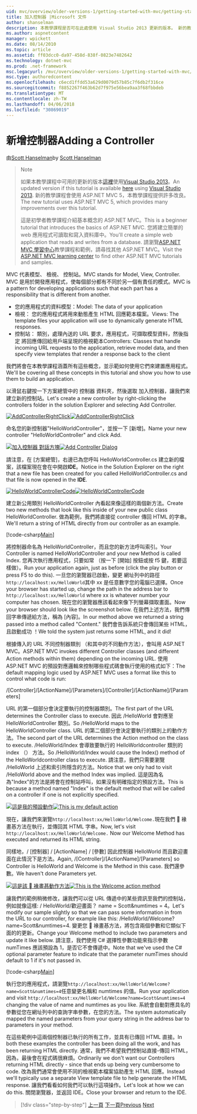 ```yaml
---
uid: mvc/overview/older-versions-1/getting-started-with-mvc/getting-started-with-mvc-part2
title: 加入控制器 |Microsoft 文件
author: shanselman
description: 本教學課程是否可在此處使用 Visual Studio 2013 更新的版本。 新的教學課程會使用 ASP.NET MVC 5 提供許多改良 t...
ms.author: aspnetcontent
manager: wpickett
ms.date: 08/14/2010
ms.topic: article
ms.assetid: ff03dcc0-da97-458d-838f-0823e7482642
ms.technology: dotnet-mvc
ms.prod: .net-framework
msc.legacyurl: /mvc/overview/older-versions-1/getting-started-with-mvc/getting-started-with-mvc-part2
msc.type: authoredcontent
ms.openlocfilehash: c6ecd1ffdd53a629d0079d57b85c7f6db2f316ce
ms.sourcegitcommit: f8852267f463b62d7f975e56bea9aa3f68fbbdeb
ms.translationtype: MT
ms.contentlocale: zh-TW
ms.lasthandoff: 04/06/2018
ms.locfileid: "30869019"
---
```

<a name="adding-a-controller"></a><span data-ttu-id="f3256-104">新增控制器</span><span class="sxs-lookup"><span data-stu-id="f3256-104">Adding a Controller</span></span>
====================
<span data-ttu-id="f3256-105">由[Scott Hanselman](https://github.com/shanselman)</span><span class="sxs-lookup"><span data-stu-id="f3256-105">by [Scott Hanselman](https://github.com/shanselman)</span></span>

> > [!NOTE]
> > <span data-ttu-id="f3256-106">如果本教學課程中可用的更新的版本[這裡](../../getting-started/introduction/getting-started.md)使用[Visual Studio 2013](https://www.microsoft.com/visualstudio/eng/2013-downloads)。</span><span class="sxs-lookup"><span data-stu-id="f3256-106">An updated version if this tutorial is available [here](../../getting-started/introduction/getting-started.md) using [Visual Studio 2013](https://www.microsoft.com/visualstudio/eng/2013-downloads).</span></span> <span data-ttu-id="f3256-107">新的教學課程會使用 ASP.NET MVC 5，本教學課程提供許多改良。</span><span class="sxs-lookup"><span data-stu-id="f3256-107">The new tutorial uses ASP.NET MVC 5, which provides many improvements over this tutorial.</span></span>
> 
> 
> <span data-ttu-id="f3256-108">這是初學者教學課程介紹基本概念的 ASP.NET MVC。</span><span class="sxs-lookup"><span data-stu-id="f3256-108">This is a beginner tutorial that introduces the basics of ASP.NET MVC.</span></span> <span data-ttu-id="f3256-109">您將建立簡單的 web 應用程式可讀取和寫入資料庫中。</span><span class="sxs-lookup"><span data-stu-id="f3256-109">You'll create a simple web application that reads and writes from a database.</span></span> <span data-ttu-id="f3256-110">請瀏覽[ASP.NET MVC 學習中心](../../../index.md)教學課程和範例，請尋找其他 ASP.NET MVC。</span><span class="sxs-lookup"><span data-stu-id="f3256-110">Visit the [ASP.NET MVC learning center](../../../index.md) to find other ASP.NET MVC tutorials and samples.</span></span>


<span data-ttu-id="f3256-111">MVC 代表模型、 檢視、 控制站。</span><span class="sxs-lookup"><span data-stu-id="f3256-111">MVC stands for Model, View, Controller.</span></span> <span data-ttu-id="f3256-112">MVC 是用於開發應用程式，使每個部分都有不同於另一個有責任的模式。</span><span class="sxs-lookup"><span data-stu-id="f3256-112">MVC is a pattern for developing applications such that each part has a responsibility that is different from another.</span></span>

- <span data-ttu-id="f3256-113">您的應用程式的資料模型：</span><span class="sxs-lookup"><span data-stu-id="f3256-113">Model: The data of your application</span></span>
- <span data-ttu-id="f3256-114">檢視： 您的應用程式將用來動態產生 HTML 回應範本檔案。</span><span class="sxs-lookup"><span data-stu-id="f3256-114">Views: The template files your application will use to dynamically generate HTML responses.</span></span>
- <span data-ttu-id="f3256-115">控制站： 類別，處理內送的 URL 要求，應用程式，可擷取模型資料，然後指定 將回應傳回給用戶端呈現的檢視範本</span><span class="sxs-lookup"><span data-stu-id="f3256-115">Controllers: Classes that handle incoming URL requests to the application, retrieve model data, and then specify view templates that render a response back to the client</span></span>

<span data-ttu-id="f3256-116">我們將會在本教學課程涵蓋所有這些概念，並示範如何使用它們來建置應用程式。</span><span class="sxs-lookup"><span data-stu-id="f3256-116">We'll be covering all these concepts in this tutorial and show you how to use them to build an application.</span></span>

<span data-ttu-id="f3256-117">以滑鼠右鍵按一下方案總管中的 控制器 資料夾，然後選取 加入控制器，讓我們來建立新的控制站。</span><span class="sxs-lookup"><span data-stu-id="f3256-117">Let's create a new controller by right-clicking the controllers folder in the solution Explorer and selecting Add Controller.</span></span>

<span data-ttu-id="f3256-118">[![AddControllerRightClick](getting-started-with-mvc-part2/_static/image2.png)](getting-started-with-mvc-part2/_static/image1.png)</span><span class="sxs-lookup"><span data-stu-id="f3256-118">[![AddControllerRightClick](getting-started-with-mvc-part2/_static/image2.png)](getting-started-with-mvc-part2/_static/image1.png)</span></span>

<span data-ttu-id="f3256-119">命名您的新控制器"HelloWorldController"，並按一下 [新增]。</span><span class="sxs-lookup"><span data-stu-id="f3256-119">Name your new controller "HelloWorldController" and click Add.</span></span>

<span data-ttu-id="f3256-120">[![加入控制器 對話方塊](getting-started-with-mvc-part2/_static/image4.png)](getting-started-with-mvc-part2/_static/image3.png)</span><span class="sxs-lookup"><span data-stu-id="f3256-120">[![Add Controller Dialog](getting-started-with-mvc-part2/_static/image4.png)](getting-started-with-mvc-part2/_static/image3.png)</span></span>

<span data-ttu-id="f3256-121">請注意，在 [方案總管]，右邊已為您呼叫 HelloWorldController.cs 建立新的檔案，該檔案現在會在中開啟**IDE**。</span><span class="sxs-lookup"><span data-stu-id="f3256-121">Notice in the Solution Explorer on the right that a new file has been created for you called HelloWorldController.cs and that file is now opened in the **IDE**.</span></span>

<span data-ttu-id="f3256-122">[![HelloWorldControllerCode](getting-started-with-mvc-part2/_static/image6.png)](getting-started-with-mvc-part2/_static/image5.png)</span><span class="sxs-lookup"><span data-stu-id="f3256-122">[![HelloWorldControllerCode](getting-started-with-mvc-part2/_static/image6.png)](getting-started-with-mvc-part2/_static/image5.png)</span></span>

<span data-ttu-id="f3256-123">建立新公用類別 HelloWorldController 內看起來像這樣的兩個新方法。</span><span class="sxs-lookup"><span data-stu-id="f3256-123">Create two new methods that look like this inside of your new public class HelloWorldController.</span></span> <span data-ttu-id="f3256-124">做為範例，我們將直接從 controller 傳回 HTML 的字串。</span><span class="sxs-lookup"><span data-stu-id="f3256-124">We'll return a string of HTML directly from our controller as an example.</span></span>

[!code-csharp[Main](getting-started-with-mvc-part2/samples/sample1.cs)]

<span data-ttu-id="f3256-125">將控制器命名為 HelloWorldController，而且您的新方法呼叫索引。</span><span class="sxs-lookup"><span data-stu-id="f3256-125">Your Controller is named HelloWorldController and your new Method is called Index.</span></span> <span data-ttu-id="f3256-126">您再次執行應用程式，只要如常 （按一下 [開始] 按鈕或按 f5 鍵，若要這樣做）。</span><span class="sxs-lookup"><span data-stu-id="f3256-126">Run your application again, just as before (click the play button or press F5 to do this).</span></span> <span data-ttu-id="f3256-127">一旦您的瀏覽器已啟動，變更 網址列中的路徑`http://localhost:xx/HelloWorld`其中 xx 是任意數字您的電腦已選擇。</span><span class="sxs-lookup"><span data-stu-id="f3256-127">Once your browser has started up, change the path in the address bar to `http://localhost:xx/HelloWorld` where xx is whatever number your computer has chosen.</span></span> <span data-ttu-id="f3256-128">現在您的瀏覽器應該看起來像下列螢幕擷取畫面。</span><span class="sxs-lookup"><span data-stu-id="f3256-128">Now your browser should look like the screenshot below.</span></span> <span data-ttu-id="f3256-129">在我們上述方法，我們傳回字串傳遞給方法，稱為 [內容]。</span><span class="sxs-lookup"><span data-stu-id="f3256-129">In our method above we returned a string passed into a method called "Content."</span></span> <span data-ttu-id="f3256-130">我們會告訴系統只會傳回某些 HTML，且啟動成功 ！</span><span class="sxs-lookup"><span data-stu-id="f3256-130">We told the system just returns some HTML, and it did!</span></span>

<span data-ttu-id="f3256-131">根據傳入的 URL 不同控制器類別 （和其中的不同動作方法），會叫用 ASP.NET MVC。</span><span class="sxs-lookup"><span data-stu-id="f3256-131">ASP.NET MVC invokes different Controller classes (and different Action methods within them) depending on the incoming URL.</span></span> <span data-ttu-id="f3256-132">使用 ASP.NET MVC 的預設對應邏輯來控制哪些程式碼會執行使用的格式如下：</span><span class="sxs-lookup"><span data-stu-id="f3256-132">The default mapping logic used by ASP.NET MVC uses a format like this to control what code is run:</span></span>

<span data-ttu-id="f3256-133">/[Controller]/[ActionName]/[Parameters]</span><span class="sxs-lookup"><span data-stu-id="f3256-133">/[Controller]/[ActionName]/[Parameters]</span></span>

<span data-ttu-id="f3256-134">URL 的第一個部分會決定要執行的控制器類別。</span><span class="sxs-lookup"><span data-stu-id="f3256-134">The first part of the URL determines the Controller class to execute.</span></span> <span data-ttu-id="f3256-135">因此 /HelloWorld 會對應至 HelloWorldController 類別。</span><span class="sxs-lookup"><span data-stu-id="f3256-135">So /HelloWorld maps to the HelloWorldController class.</span></span> <span data-ttu-id="f3256-136">URL 的第二個部分會決定要執行的類別上的動作方法。</span><span class="sxs-lookup"><span data-stu-id="f3256-136">The second part of the URL determines the Action method on the class to execute.</span></span> <span data-ttu-id="f3256-137">/HelloWorld/Index 會導致要執行的 HelloWorldcontroller 類別的 index （） 方法。</span><span class="sxs-lookup"><span data-stu-id="f3256-137">So /HelloWorld/Index would cause the Index() method of the HelloWorldcontroller class to execute.</span></span> <span data-ttu-id="f3256-138">請注意，我們只需要瀏覽 /HelloWorld 上述和索引所隱含的方法。</span><span class="sxs-lookup"><span data-stu-id="f3256-138">Notice that we only had to visit /HelloWorld above and the method Index was implied.</span></span> <span data-ttu-id="f3256-139">這是因為名為"Index"的方法是將會在控制站呼叫，如果沒有明確指定的預設方法。</span><span class="sxs-lookup"><span data-stu-id="f3256-139">This is because a method named "Index" is the default method that will be called on a controller if one is not explicitly specified.</span></span>

<span data-ttu-id="f3256-140">[![這是我的預設動作](getting-started-with-mvc-part2/_static/image8.png)](getting-started-with-mvc-part2/_static/image7.png)</span><span class="sxs-lookup"><span data-stu-id="f3256-140">[![This is my default action](getting-started-with-mvc-part2/_static/image8.png)](getting-started-with-mvc-part2/_static/image7.png)</span></span>

<span data-ttu-id="f3256-141">現在，讓我們來瀏覽`http://localhost:xx/HelloWorld/Welcome.`現在我們  褖畫惎方法在執行，並傳回其 HTML 字串。</span><span class="sxs-lookup"><span data-stu-id="f3256-141">Now, let's visit `http://localhost:xx/HelloWorld/Welcome.` Now our Welcome Method has executed and returned its HTML string.</span></span>

<span data-ttu-id="f3256-142">同樣地，/ [控制器] / [ActionName] / [參數] 因此控制器 HelloWorld 而且歡迎畫面在此情況下是方法。</span><span class="sxs-lookup"><span data-stu-id="f3256-142">Again, /[Controller]/[ActionName]/[Parameters] so Controller is HelloWorld and Welcome is the Method in this case.</span></span> <span data-ttu-id="f3256-143">我們還參數。</span><span class="sxs-lookup"><span data-stu-id="f3256-143">We haven't done Parameters yet.</span></span>

<span data-ttu-id="f3256-144">[![這是該  褖畫惎動作方法](getting-started-with-mvc-part2/_static/image10.png)](getting-started-with-mvc-part2/_static/image9.png)</span><span class="sxs-lookup"><span data-stu-id="f3256-144">[![This is the Welcome action method](getting-started-with-mvc-part2/_static/image10.png)](getting-started-with-mvc-part2/_static/image9.png)</span></span>

<span data-ttu-id="f3256-145">讓我們的範例稍微修改，讓我們可以從 URL 傳遞中的某些資訊至我們的控制站，例如就像這樣: / HelloWorld/歡迎畫面？ name = Scott&amp;numtimes = 4。</span><span class="sxs-lookup"><span data-stu-id="f3256-145">Let's modify our sample slightly so that we can pass some information in from the URL to our controller, for example like this: /HelloWorld/Welcome?name=Scott&amp;numtimes=4.</span></span> <span data-ttu-id="f3256-146">變更您  褖畫惎方法，將包含兩個參數和它類似下面的的更新。</span><span class="sxs-lookup"><span data-stu-id="f3256-146">Change your Welcome method to include two parameters and update it like below.</span></span> <span data-ttu-id="f3256-147">請注意，我們使用 C# 選擇性參數功能來指示參數 numTimes 應該預設為 1，是否它不會傳遞中。</span><span class="sxs-lookup"><span data-stu-id="f3256-147">Note that we've used the C# optional parameter feature to indicate that the parameter numTimes should default to 1 if it's not passed in.</span></span>

[!code-csharp[Main](getting-started-with-mvc-part2/samples/sample2.cs)]

<span data-ttu-id="f3256-148">執行您的應用程式，請瀏覽`http://localhost:xx/HelloWorld/Welcome?name=Scott&numtimes=4`任意變更名稱和 numtimes 的值。</span><span class="sxs-lookup"><span data-stu-id="f3256-148">Run your application and visit `http://localhost:xx/HelloWorld/Welcome?name=Scott&numtimes=4` changing the value of name and numtimes as you like.</span></span> <span data-ttu-id="f3256-149">系統會自動對應具名的參數從您在網址列中的查詢字串參數，在您的方法。</span><span class="sxs-lookup"><span data-stu-id="f3256-149">The system automatically mapped the named parameters from your query string in the address bar to parameters in your method.</span></span>

<span data-ttu-id="f3256-150">在這些範例中這兩個控制器已執行的所有工作，並具有已傳回 HTML 直接。</span><span class="sxs-lookup"><span data-stu-id="f3256-150">In both these examples the controller has been doing all the work, and has been returning HTML directly.</span></span> <span data-ttu-id="f3256-151">通常，我們不希望我們控制站直接-傳回 HTML，因為，最後會在程式碼很麻煩。</span><span class="sxs-lookup"><span data-stu-id="f3256-151">Ordinarily we don't want our Controllers returning HTML directly - since that ends up being very cumbersome to code.</span></span> <span data-ttu-id="f3256-152">改為我們通常會使用不同的檢視範本檔案協助產生 HTML 回應。</span><span class="sxs-lookup"><span data-stu-id="f3256-152">Instead we'll typically use a separate View template file to help generate the HTML response.</span></span> <span data-ttu-id="f3256-153">讓我們看看如何我們可以執行這項操作。</span><span class="sxs-lookup"><span data-stu-id="f3256-153">Let's look at how we can do this.</span></span> <span data-ttu-id="f3256-154">關閉瀏覽器，並返回 IDE。</span><span class="sxs-lookup"><span data-stu-id="f3256-154">Close your browser and return to the IDE.</span></span>

> [!div class="step-by-step"]
> <span data-ttu-id="f3256-155">[上一頁](getting-started-with-mvc-part1.md)
> [下一頁](getting-started-with-mvc-part3.md)</span><span class="sxs-lookup"><span data-stu-id="f3256-155">[Previous](getting-started-with-mvc-part1.md)
[Next](getting-started-with-mvc-part3.md)</span></span>
